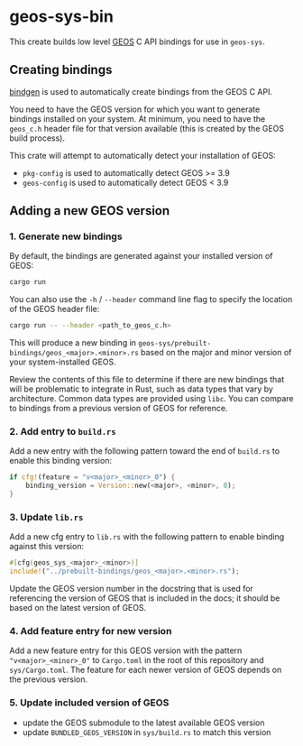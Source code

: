 # geos-sys-bin

This create builds low level [GEOS](https://libgeos.org/) C API bindings for use
in `geos-sys`.

## Creating bindings

[bindgen](https://docs.rs/bindgen/latest/bindgen/) is used to automatically
create bindings from the GEOS C API.

You need to have the GEOS version for which you want to generate bindings
installed on your system. At minimum, you need to have the `geos_c.h` header
file for that version available (this is created by the GEOS build process).

This crate will attempt to automatically detect your installation of GEOS:

-   `pkg-config` is used to automatically detect GEOS >= 3.9
-   `geos-config` is used to automatically detect GEOS < 3.9

## Adding a new GEOS version

### 1. Generate new bindings

By default, the bindings are generated against your installed version of GEOS:

```bash
cargo run
```

You can also use the `-h` / `--header` command line flag to specify the location
of the GEOS header file:

```bash
cargo run -- --header <path_to_geos_c.h>
```

This will produce a new binding in
`geos-sys/prebuilt-bindings/geos_<major>.<minor>.rs` based on the major and minor
version of your system-installed GEOS.

Review the contents of this file to determine if there are new bindings that
will be problematic to integrate in Rust, such as data types that vary by
architecture. Common data types are provided using `libc`. You can compare to
bindings from a previous version of GEOS for reference.

### 2. Add entry to `build.rs`

Add a new entry with the following pattern toward the end of `build.rs` to
enable this binding version:

```rust
if cfg!(feature = "v<major>_<minor>_0") {
    binding_version = Version::new(<major>, <minor>, 0);
}
```

### 3. Update `lib.rs`

Add a new cfg entry to `lib.rs` with the following pattern to enable binding
against this version:

```rust
#[cfg(geos_sys_<major>_<minor>)]
include!("../prebuilt-bindings/geos_<major>.<minor>.rs");
```

Update the GEOS version number in the docstring that is used for referencing the
version of GEOS that is included in the docs; it should be based on the latest
version of GEOS.

### 4. Add feature entry for new version

Add a new feature entry for this GEOS version with the pattern
`"v<major>_<minor>_0"` to `Cargo.toml` in the root of this repository and
`sys/Cargo.toml`. The feature for each newer version of GEOS depends on the
previous version.

### 5. Update included version of GEOS

* update the GEOS submodule to the latest available GEOS version
* update `BUNDLED_GEOS_VERSION` in `sys/build.rs` to match this version